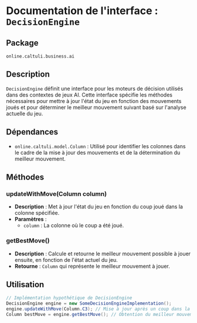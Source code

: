 # Documentation de l'interface : `DecisionEngine`

## Package
`online.caltuli.business.ai`

## Description
`DecisionEngine` définit une interface pour les moteurs de décision utilisés dans des contextes de jeux AI. Cette interface spécifie les méthodes nécessaires pour mettre à jour l'état du jeu en fonction des mouvements joués et pour déterminer le meilleur mouvement suivant basé sur l'analyse actuelle du jeu.

## Dépendances
- `online.caltuli.model.Column` : Utilisé pour identifier les colonnes dans le cadre de la mise à jour des mouvements et de la détermination du meilleur mouvement.

## Méthodes
### updateWithMove(Column column)
- **Description** : Met à jour l'état du jeu en fonction du coup joué dans la colonne spécifiée.
- **Paramètres** :
    - `column` : La colonne où le coup a été joué.

### getBestMove()
- **Description** : Calcule et retourne le meilleur mouvement possible à jouer ensuite, en fonction de l'état actuel du jeu.
- **Retourne** : `Column` qui représente le meilleur mouvement à jouer.

## Utilisation
```java
// Implémentation hypothétique de DecisionEngine
DecisionEngine engine = new SomeDecisionEngineImplementation();
engine.updateWithMove(Column.C3); // Mise à jour après un coup dans la colonne 3
Column bestMove = engine.getBestMove(); // Obtention du meilleur mouvement suivant
